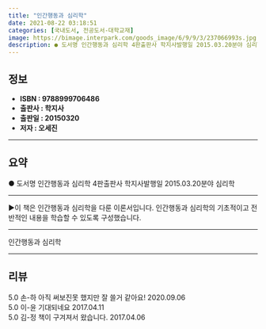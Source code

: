 ```yaml
---
title: "인간행동과 심리학"
date: 2021-08-22 03:18:51
categories: [국내도서, 전공도서-대학교재]
image: https://bimage.interpark.com/goods_image/6/9/9/3/237066993s.jpg
description: ● 도서명 인간행동과 심리학 4판출판사 학지사발행일 2015.03.20분야 심리학
---
```


## **정보**

- **ISBN : 9788999706486**
- **출판사 : 학지사**
- **출판일 : 20150320**
- **저자 : 오세진**

------



## **요약**

●  도서명  인간행동과 심리학 4판출판사  학지사발행일  2015.03.20분야  심리학

------

▶이 책은 인간행동과 심리학을 다룬 이론서입니다. 인간행동과 심리학의 기초적이고 전반적인 내용을 학습할 수 있도록 구성했습니다.

------


인간행동과 심리학 

------


## **리뷰** 

5.0 손-하 아직 써보진못 했지만 잘 쓸거 같아요! 2020.09.06 <br/>5.0 이-윤 기대되네요 2017.04.11 <br/>5.0 김-정 책이 구겨져서 왔습니다. 2017.04.06 <br/>